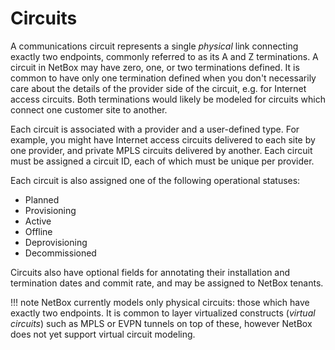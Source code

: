 # Circuits

A communications circuit represents a single _physical_ link connecting exactly two endpoints, commonly referred to as its A and Z terminations. A circuit in NetBox may have zero, one, or two terminations defined. It is common to have only one termination defined when you don't necessarily care about the details of the provider side of the circuit, e.g. for Internet access circuits. Both terminations would likely be modeled for circuits which connect one customer site to another.

Each circuit is associated with a provider and a user-defined type. For example, you might have Internet access circuits delivered to each site by one provider, and private MPLS circuits delivered by another. Each circuit must be assigned a circuit ID, each of which must be unique per provider.

Each circuit is also assigned one of the following operational statuses:

* Planned
* Provisioning
* Active
* Offline
* Deprovisioning
* Decommissioned

Circuits also have optional fields for annotating their installation and termination dates and commit rate, and may be assigned to NetBox tenants.

!!! note
    NetBox currently models only physical circuits: those which have exactly two endpoints. It is common to layer virtualized constructs (_virtual circuits_) such as MPLS or EVPN tunnels on top of these, however NetBox does not yet support virtual circuit modeling.
